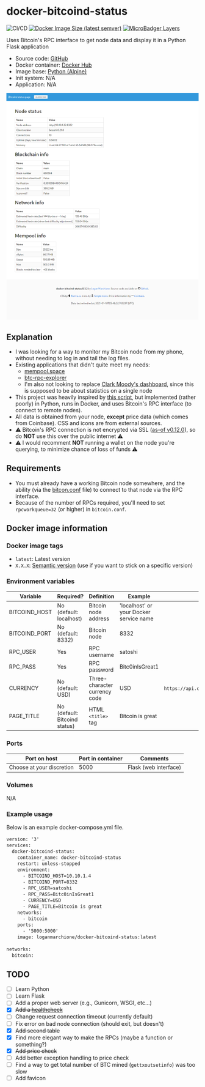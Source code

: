 # docker-bitcoind-status 

![CI/CD](https://github.com/loganmarchione/docker-bitcoind-status/workflows/CI/CD/badge.svg)
[![Docker Image Size (latest semver)](https://img.shields.io/docker/image-size/loganmarchione/docker-bitcoind-status)](https://hub.docker.com/r/loganmarchione/docker-bitcoind-status)
[![MicroBadger Layers](https://img.shields.io/microbadger/layers/loganmarchione/docker-bitcoind-status)](https://microbadger.com/images/loganmarchione/docker-bitcoind-status)

Uses Bitcoin's RPC interface to get node data and display it in a Python Flask application
  - Source code: [GitHub](https://github.com/loganmarchione/docker-bitcoind-status)
  - Docker container: [Docker Hub](https://hub.docker.com/r/loganmarchione/docker-bitcoind-status)
  - Image base: [Python (Alpine)](https://hub.docker.com/_/python)
  - Init system: N/A
  - Application: N/A

![Screenshot](screenshots/2021-01-18.png?raw=true "Screenshot")

## Explanation

  - I was looking for a way to monitor my Bitcoin node from my phone, without needing to log in and tail the log files.
  - Existing applications that didn't quite meet my needs:
    * [mempool.space](https://github.com/mempool/mempool)
    * [btc-rpc-explorer](https://github.com/janoside/btc-rpc-explorer)
    *  I'm also not looking to replace [Clark Moody's dashboard](https://bitcoin.clarkmoody.com/dashboard/), since this is supposed to be about statistics on a single node
  - This project was heavily inspired by [this script](https://github.com/mameier/bitcoind-status-bash), but implemented (rather poorly) in Python, runs in Docker, and uses Bitcoin's RPC interface (to connect to remote nodes).
  - All data is obtained from your node, **except** price data (which comes from Coinbase). CSS and icons are from external sources.
  - ⚠️ Bitcoin's RPC connection is not encrypted via SSL ([as-of v0.12.0](https://github.com/bitcoin/bitcoin/blob/master/doc/release-notes/release-notes-0.12.0.md#rpc-ssl-support-dropped)), so do **NOT** use this over the public internet ⚠️
  - ⚠️ I would recomment **NOT** running a wallet on the node you're querying, to minimize chance of loss of funds ⚠️

## Requirements

  - You must already have a working Bitcoin node somewhere, and the ability (via the [bitcon.conf](https://github.com/bitcoin/bitcoin/blob/master/share/examples/bitcoin.conf) file) to connect to that node via the RPC interface.
  - Because of the number of RPCs required, you'll need to set `rpcworkqueue=32` (or  higher) in `bitcoin.conf`.

## Docker image information

### Docker image tags
  - `latest`: Latest version
  - `X.X.X`: [Semantic version](https://semver.org/) (use if you want to stick on a specific version)

### Environment variables
| Variable       | Required?                     | Definition                            | Example                                     | Comments                                           |
|----------------|-------------------------------|---------------------------------------|---------------------------------------------|----------------------------------------------------|
| BITCOIND_HOST  | No (default: localhost)       | Bitcoin node address                  | 'localhost' or your Docker service name     |                                                    |
| BITCOIND_PORT  | No (default: 8332)            | Bitcoin node                          | 8332                                        |                                                    |
| RPC_USER       | Yes                           | RPC username                          | satoshi                                     |                                                    |
| RPC_PASS       | Yes                           | RPC password                          | Bitc0inIsGreat1                             |                                                    |
| CURRENCY       | No (default: USD)             | Three-character currency code         | USD                                         | `https://api.coinbase.com/v2/currencies`           |
| PAGE_TITLE     | No (default: Bitcoind status) | HTML `<title>` tag                    | Bitcoin is great                            |                                                    |

### Ports
| Port on host              | Port in container | Comments              |
|---------------------------|-------------------|-----------------------|
| Choose at your discretion | 5000              | Flask (web interface) |

### Volumes
N/A

### Example usage
Below is an example docker-compose.yml file.
```
version: '3'
services:
  docker-bitcoind-status:
    container_name: docker-bitcoind-status
    restart: unless-stopped
    environment:
      - BITCOIND_HOST=10.10.1.4
      - BITCOIND_PORT=8332
      - RPC_USER=satoshi
      - RPC_PASS=Bitc0inIsGreat1
      - CURRENCY=USD
      - PAGE_TITLE=Bitcoin is great
    networks:
      - bitcoin
    ports:
      - '5000:5000'
    image: loganmarchione/docker-bitcoind-status:latest

networks:
  bitcoin:
```

## TODO
- [ ] Learn Python
- [ ] Learn Flask
- [ ] Add a proper web server (e.g., Gunicorn, WSGI, etc...)
- [x] ~~Add a [healthcheck](https://docs.docker.com/engine/reference/builder/#healthcheck)~~
- [ ] Change request connection timeout (currently default)
- [ ] Fix error on bad node connection (should exit, but doesn't) 
- [x] ~~Add second table~~
- [x] Find more elegant way to make the RPCs (maybe a function or something?)
- [x] ~~Add price check~~
- [ ] Add better exception handling to price check
- [ ] Find a way to get total number of BTC mined (`gettxoutsetinfo`) was too slow
- [ ] Add favicon
